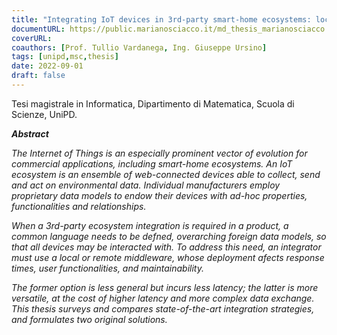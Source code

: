 ```yaml
---
title: "Integrating IoT devices in 3rd-party smart-home ecosystems: local vs remote middleware solutions"
documentURL: https://public.marianosciacco.it/md_thesis_marianosciacco.pdf
coverURL: 
coauthors: [Prof. Tullio Vardanega, Ing. Giuseppe Ursino]
tags: [unipd,msc,thesis]
date: 2022-09-01
draft: false
---
```


Tesi magistrale in Informatica, Dipartimento di Matematica, Scuola di Scienze, UniPD. 

***Abstract***

*The Internet of Things is an especially prominent vector of evolution for commercial applications, including smart-home ecosystems. An IoT ecosystem is an ensemble of web-connected devices able to collect, send and act on environmental data. Individual manufacturers employ proprietary data models to endow their devices with ad-hoc properties, functionalities and relationships.*


*When a 3rd-party ecosystem integration is required in a product, a common language needs to be defned, overarching foreign data models, so that all devices may be interacted with. To address this need, an integrator must use a local or remote middleware, whose deployment afects response times, user functionalities, and maintainability.* 

*The former option is less general but incurs less latency; the latter is more versatile, at the cost of higher latency and more complex data exchange. This thesis surveys and compares state-of-the-art integration strategies, and formulates two original solutions.*
